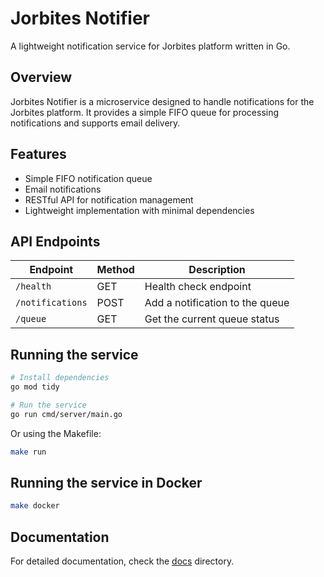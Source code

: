 # Jorbites Notifier

A lightweight notification service for Jorbites platform written in Go.

## Overview

Jorbites Notifier is a microservice designed to handle notifications for the Jorbites platform. It provides a simple FIFO queue for processing notifications and supports email delivery.

## Features

- Simple FIFO notification queue
- Email notifications
- RESTful API for notification management
- Lightweight implementation with minimal dependencies

## API Endpoints

| Endpoint | Method | Description |
|----------|--------|-------------|
| `/health` | GET | Health check endpoint |
| `/notifications` | POST | Add a notification to the queue |
| `/queue` | GET | Get the current queue status |

## Running the service

```bash
# Install dependencies
go mod tidy

# Run the service
go run cmd/server/main.go
```

Or using the Makefile:

```bash
make run
```

## Running the service in Docker

```bash
make docker
```

## Documentation

For detailed documentation, check the [docs](./docs) directory.

